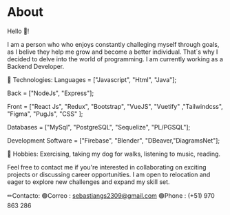 # About
Hello 👋!

I am a person who who enjoys constantly challeging myself through goals, as I belive they help me grow and become a better individual. That´s why I decided to delve into the world of programming. I am currently working as a Backend Developer.

🧠 Technologies: 
Languages = ["Javascript", "Html", "Java"];

Back = ["NodeJs", "Express"]; 

Front = ["React Js", "Redux", "Bootstrap", "VueJS", "Vuetify" ,"Tailwindcss", "Figma", "PugJs", "CSS" ];

Databases = ["MySql", "PostgreSQL", "Sequelize", "PL/PGSQL"]; 

Development Software = ["Firebase", "Blender", "DBeaver,"DiagramsNet"];

🎲 Hobbies: Exercising, taking my dog for walks, listening to music, reading.

Feel free to contact me if you're interested in collaborating on exciting projects or discussing career opportunities. I am open to relocation and eager to explore new challenges and expand my skill set.

✏Contacto:
🟢Correo : sebastiangs2309@gmail.com
🟢Phone : (+51) 970 863 286
